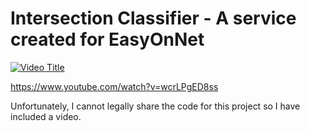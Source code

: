 # Intersection Classifier - A service created for EasyOnNet
[![Video Title](https://img.youtube.com/vi/wcrLPgED8ss/0.jpg)](https://www.youtube.com/watch?v=wcrLPgED8ss)

https://www.youtube.com/watch?v=wcrLPgED8ss

Unfortunately, I cannot legally share the code for this project so I have included a video.
